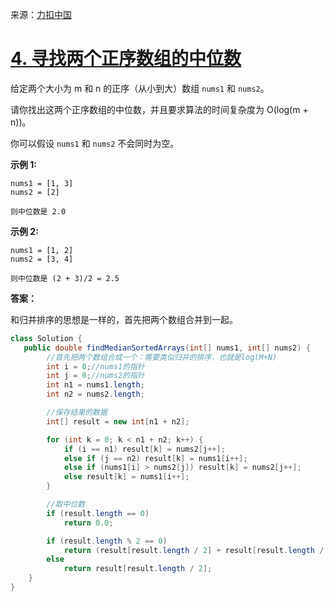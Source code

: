 来源：[力扣中国](https://leetcode-cn.com/)

# [4. 寻找两个正序数组的中位数](https://leetcode-cn.com/problems/median-of-two-sorted-arrays/)

给定两个大小为 m 和 n 的正序（从小到大）数组 `nums1` 和 `nums2`。

请你找出这两个正序数组的中位数，并且要求算法的时间复杂度为 O(log(m + n))。

你可以假设 `nums1` 和 `nums2` 不会同时为空。

 

**示例 1:**

```
nums1 = [1, 3]
nums2 = [2]

则中位数是 2.0
```

**示例 2:**

```
nums1 = [1, 2]
nums2 = [3, 4]

则中位数是 (2 + 3)/2 = 2.5
```



**答案：**

和归并排序的思想是一样的，首先把两个数组合并到一起。

```java
class Solution {
   public double findMedianSortedArrays(int[] nums1, int[] nums2) {
        //首先把两个数组合成一个：需要类似归并的排序，也就是log(M+N)
        int i = 0;//nums1的指针
        int j = 0;//nums2的指针
        int n1 = nums1.length;
        int n2 = nums2.length;

        //保存结果的数据
        int[] result = new int[n1 + n2];

        for (int k = 0; k < n1 + n2; k++) {
            if (i == n1) result[k] = nums2[j++];
            else if (j == n2) result[k] = nums1[i++];
            else if (nums1[i] > nums2[j]) result[k] = nums2[j++];
            else result[k] = nums1[i++];
        }

        //取中位数
        if (result.length == 0)
            return 0.0;

        if (result.length % 2 == 0)
            return (result[result.length / 2] + result[result.length / 2 - 1]) / 2.0;
        else
            return result[result.length / 2];
    }
}
```

